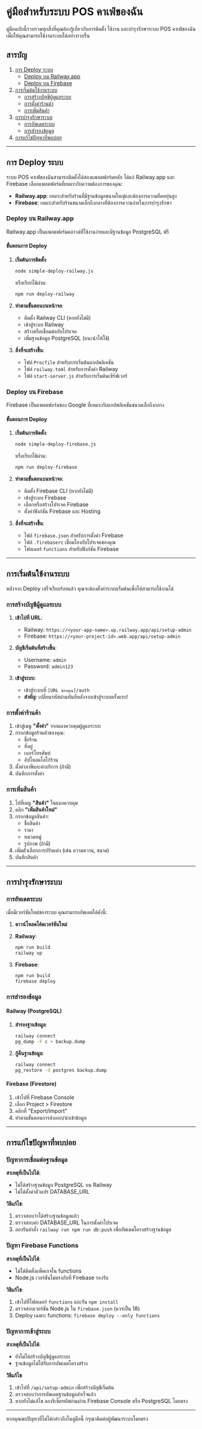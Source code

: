 # คู่มือสำหรับระบบ POS คาเฟ่ของฉัน

คู่มือฉบับนี้รวบรวมทุกสิ่งที่คุณต้องรู้เกี่ยวกับการติดตั้ง ใช้งาน และบำรุงรักษาระบบ POS คาเฟ่ของฉัน เพื่อให้คุณสามารถใช้งานระบบได้อย่างราบรื่น

## สารบัญ
1. [การ Deploy ระบบ](#การ-deploy-ระบบ)
   - [Deploy บน Railway.app](#deploy-บน-railwayapp)
   - [Deploy บน Firebase](#deploy-บน-firebase)
2. [การเริ่มต้นใช้งานระบบ](#การเริ่มต้นใช้งานระบบ)
   - [การสร้างบัญชีผู้ดูแลระบบ](#การสร้างบัญชีผู้ดูแลระบบ)
   - [การตั้งค่าร้านค้า](#การตั้งค่าร้านค้า)
   - [การเพิ่มสินค้า](#การเพิ่มสินค้า)
3. [การบำรุงรักษาระบบ](#การบำรุงรักษาระบบ)
   - [การอัพเดตระบบ](#การอัพเดตระบบ)
   - [การสำรองข้อมูล](#การสำรองข้อมูล)
4. [การแก้ไขปัญหาที่พบบ่อย](#การแก้ไขปัญหาที่พบบ่อย)

---

## การ Deploy ระบบ

ระบบ POS คาเฟ่ของฉันสามารถติดตั้งได้สองแพลตฟอร์มหลัก ได้แก่ Railway.app และ Firebase เลือกแพลตฟอร์มที่เหมาะกับความต้องการของคุณ:

- **Railway.app**: เหมาะสำหรับร้านที่มีฐานข้อมูลขนาดใหญ่และต้องการความยืดหยุ่นสูง
- **Firebase**: เหมาะสำหรับร้านขนาดเล็กถึงกลางที่ต้องการความง่ายในการบำรุงรักษา

### Deploy บน Railway.app

Railway.app เป็นแพลตฟอร์มคลาวด์ที่ใช้งานง่ายและมีฐานข้อมูล PostgreSQL ฟรี

#### ขั้นตอนการ Deploy 

1. **เริ่มต้นการติดตั้ง**:
   ```bash
   node simple-deploy-railway.js
   ```
   หรือเรียกใช้ผ่าน:
   ```bash
   npm run deploy-railway
   ```

2. **ทำตามขั้นตอนบนหน้าจอ**:
   - ติดตั้ง Railway CLI (หากยังไม่มี)
   - เข้าสู่ระบบ Railway
   - สร้างหรือเชื่อมต่อกับโปรเจค
   - เพิ่มฐานข้อมูล PostgreSQL (แนะนำให้ใช้)

3. **สิ่งที่จะสร้างขึ้น**:
   - ไฟล์ `Procfile` สำหรับการเริ่มต้นแอปพลิเคชัน
   - ไฟล์ `railway.toml` สำหรับการตั้งค่า Railway
   - ไฟล์ `start-server.js` สำหรับการเริ่มต้นเซิร์ฟเวอร์

### Deploy บน Firebase

Firebase เป็นแพลตฟอร์มของ Google ที่เหมาะกับแอปพลิเคชันขนาดเล็กถึงกลาง

#### ขั้นตอนการ Deploy

1. **เริ่มต้นการติดตั้ง**:
   ```bash
   node simple-deploy-firebase.js
   ```
   หรือเรียกใช้ผ่าน:
   ```bash
   npm run deploy-firebase
   ```

2. **ทำตามขั้นตอนบนหน้าจอ**:
   - ติดตั้ง Firebase CLI (หากยังไม่มี)
   - เข้าสู่ระบบ Firebase
   - เลือกหรือสร้างโปรเจค Firebase
   - ตั้งค่าฟังก์ชัน Firebase และ Hosting

3. **สิ่งที่จะสร้างขึ้น**:
   - ไฟล์ `firebase.json` สำหรับการตั้งค่า Firebase
   - ไฟล์ `.firebaserc` เชื่อมโยงกับโปรเจคของคุณ
   - โฟลเดอร์ `functions` สำหรับฟังก์ชัน Firebase

---

## การเริ่มต้นใช้งานระบบ

หลังจาก Deploy เสร็จเรียบร้อยแล้ว คุณจะต้องตั้งค่าระบบเริ่มต้นเพื่อให้สามารถใช้งานได้

### การสร้างบัญชีผู้ดูแลระบบ

1. **เข้าไปที่ URL**:
   - Railway: `https://<your-app-name>.up.railway.app/api/setup-admin`
   - Firebase: `https://<your-project-id>.web.app/api/setup-admin`

2. **บัญชีเริ่มต้นที่สร้างขึ้น**:
   - Username: `admin`
   - Password: `admin123`

3. **เข้าสู่ระบบ**:
   - เข้าสู่ระบบที่ `[URL ของคุณ]/auth`
   - **สำคัญ**: เปลี่ยนรหัสผ่านทันทีหลังจากเข้าสู่ระบบครั้งแรก!

### การตั้งค่าร้านค้า

1. เข้าสู่เมนู **"ตั้งค่า"** จากแผงควบคุมผู้ดูแลระบบ
2. กรอกข้อมูลร้านค้าของคุณ:
   - ชื่อร้าน
   - ที่อยู่
   - เบอร์โทรศัพท์
   - อัปโหลดโลโก้ร้าน
3. ตั้งค่าภาษีและค่าบริการ (ถ้ามี)
4. บันทึกการตั้งค่า

### การเพิ่มสินค้า

1. ไปที่เมนู **"สินค้า"** ในแผงควบคุม
2. คลิก **"เพิ่มสินค้าใหม่"**
3. กรอกข้อมูลสินค้า:
   - ชื่อสินค้า
   - ราคา
   - หมวดหมู่
   - รูปภาพ (ถ้ามี)
4. เพิ่มตัวเลือกการปรับแต่ง (เช่น ความหวาน, ขนาด)
5. บันทึกสินค้า

---

## การบำรุงรักษาระบบ

### การอัพเดตระบบ

เมื่อมีเวอร์ชันใหม่ของระบบ คุณสามารถอัพเดตได้ดังนี้:

1. **ดาวน์โหลดโค้ดเวอร์ชันใหม่**

2. **Railway**:
   ```bash
   npm run build
   railway up
   ```

3. **Firebase**:
   ```bash
   npm run build
   firebase deploy
   ```

### การสำรองข้อมูล

#### Railway (PostgreSQL)

1. **สำรองฐานข้อมูล**:
   ```bash
   railway connect
   pg_dump -F c > backup.dump
   ```

2. **กู้คืนฐานข้อมูล**:
   ```bash
   railway connect
   pg_restore -d postgres backup.dump
   ```

#### Firebase (Firestore)

1. เข้าไปที่ Firebase Console
2. เลือก Project > Firestore
3. คลิกที่ "Export/Import"
4. ทำตามขั้นตอนการส่งออก/นำเข้าข้อมูล

---

## การแก้ไขปัญหาที่พบบ่อย

### ปัญหาการเชื่อมต่อฐานข้อมูล

**สาเหตุที่เป็นไปได้**:
- ไม่ได้สร้างฐานข้อมูล PostgreSQL บน Railway
- ไม่ได้ตั้งค่าตัวแปร DATABASE_URL

**วิธีแก้ไข**:
1. ตรวจสอบว่าได้สร้างฐานข้อมูลแล้ว
2. ตรวจสอบค่า DATABASE_URL ในการตั้งค่าโปรเจค
3. ลองรันคำสั่ง `railway run npm run db:push` เพื่ออัพเดตโครงสร้างฐานข้อมูล

### ปัญหา Firebase Functions

**สาเหตุที่เป็นไปได้**:
- ไม่ได้ติดตั้งแพ็คเกจใน functions
- Node.js เวอร์ชันไม่ตรงกับที่ Firebase รองรับ

**วิธีแก้ไข**:
1. เข้าไปที่โฟลเดอร์ `functions` และรัน `npm install`
2. ตรวจสอบเวอร์ชัน Node.js ใน `firebase.json` (ควรเป็น 18)
3. Deploy เฉพาะ functions: `firebase deploy --only functions`

### ปัญหาการเข้าสู่ระบบ

**สาเหตุที่เป็นไปได้**:
- ยังไม่ได้สร้างบัญชีผู้ดูแลระบบ
- ฐานข้อมูลไม่ได้รับการอัพเดตโครงสร้าง

**วิธีแก้ไข**:
1. เข้าไปที่ `/api/setup-admin` เพื่อสร้างบัญชีเริ่มต้น
2. ตรวจสอบว่าการอัพเดตฐานข้อมูลสำเร็จแล้ว
3. หากยังไม่แก้ไข ลองรีเซ็ตรหัสผ่านผ่าน Firebase Console หรือ PostgreSQL โดยตรง

---

หากคุณพบปัญหาที่ไม่ได้กล่าวถึงในคู่มือนี้ กรุณาติดต่อผู้พัฒนาระบบโดยตรง
